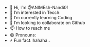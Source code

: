 - 👋 Hi, I’m @ANIMEsh-Nandi01
- 👀 I’m interested in Tecch
- 🌱 I’m currently learning Coding
- 💞️ I’m looking to collaborate on Github
- 📫 How to reach me 
- 😄 Pronouns: 
- ⚡ Fun fact: hahaha..

<!---
ANIMEsh-Nandi01/ANIMEsh-Nandi01 is a ✨ special ✨ repository because its `README.md` (this file) appears on your GitHub profile.
You can click the Preview link to take a look at your changes.
--->
